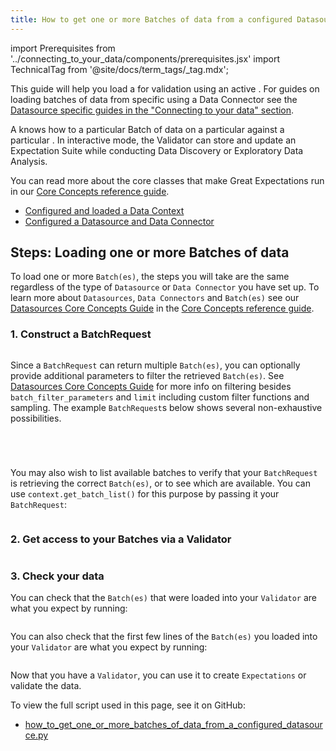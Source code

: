 ```yaml
---
title: How to get one or more Batches of data from a configured Datasource
---
```

import Prerequisites from '../connecting_to_your_data/components/prerequisites.jsx'
import TechnicalTag from '@site/docs/term_tags/_tag.mdx';

This guide will help you load a <TechnicalTag tag="batch" text="Batch" /> for validation using an active <TechnicalTag tag="data_connector" text="Data Connector" />. For guides on loading batches of data from specific <TechnicalTag tag="datasource" text="Datasources" /> using a Data Connector see the [Datasource specific guides in the "Connecting to your data" section](./index.md).

A <TechnicalTag tag="validator" text="Validator" /> knows how to <TechnicalTag tag="validation" text="Validate" /> a particular Batch of data on a particular <TechnicalTag tag="execution_engine" text="Execution Engine" /> against a particular <TechnicalTag tag="expectation_suite" text="Expectation Suite" />. In interactive mode, the Validator can store and update an Expectation Suite while conducting Data Discovery or Exploratory Data Analysis.

You can read more about the core classes that make Great Expectations run in our [Core Concepts reference guide](../../reference/core_concepts.md).

<Prerequisites>

- [Configured and loaded a Data Context](../../tutorials/getting_started/tutorial_setup.md)
- [Configured a Datasource and Data Connector](../../reference/datasources.md)
  
</Prerequisites>

## Steps: Loading one or more Batches of data

To load one or more `Batch(es)`, the steps you will take are the same regardless of the type of `Datasource` or `Data Connector` you have set up. To learn more about `Datasources`, `Data Connectors` and `Batch(es)` see our [Datasources Core Concepts Guide](../../reference/datasources.md) in the [Core Concepts reference guide](../../reference/core_concepts.md). 

### 1. Construct a BatchRequest

```python file=../../../tests/integration/docusaurus/connecting_to_your_data/how_to_get_one_or_more_batches_of_data_from_a_configured_datasource.py#L39-L44
```

Since a `BatchRequest` can return multiple `Batch(es)`, you can optionally provide additional parameters to filter the retrieved `Batch(es)`. See [Datasources Core Concepts Guide](../../reference/datasources.md) for more info on filtering besides `batch_filter_parameters` and `limit` including custom filter functions and sampling. The example `BatchRequest`s below shows several non-exhaustive possibilities. 

```python file=../../../tests/integration/docusaurus/connecting_to_your_data/how_to_get_one_or_more_batches_of_data_from_a_configured_datasource.py#L54-L64
```

```python file=../../../tests/integration/docusaurus/connecting_to_your_data/how_to_get_one_or_more_batches_of_data_from_a_configured_datasource.py#L71-L80
```

```python file=../../../tests/integration/docusaurus/connecting_to_your_data/how_to_get_one_or_more_batches_of_data_from_a_configured_datasource.py#L87-L101
```

```python file=../../../tests/integration/docusaurus/connecting_to_your_data/how_to_get_one_or_more_batches_of_data_from_a_configured_datasource.py#L108-L121
```

You may also wish to list available batches to verify that your `BatchRequest` is retrieving the correct `Batch(es)`, or to see which are available. You can use `context.get_batch_list()` for this purpose by passing it your `BatchRequest`:

```python file=../../../tests/integration/docusaurus/connecting_to_your_data/how_to_get_one_or_more_batches_of_data_from_a_configured_datasource.py#L129
```

### 2. Get access to your Batches via a Validator

```python file=../../../tests/integration/docusaurus/connecting_to_your_data/how_to_get_one_or_more_batches_of_data_from_a_configured_datasource.py#L131-L137
```

### 3. Check your data

You can check that the `Batch(es)` that were loaded into your `Validator` are what you expect by running:
```python file=../../../tests/integration/docusaurus/connecting_to_your_data/how_to_get_one_or_more_batches_of_data_from_a_configured_datasource.py#L138
```

You can also check that the first few lines of the `Batch(es)` you loaded into your `Validator` are what you expect by running:

```python file=../../../tests/integration/docusaurus/connecting_to_your_data/how_to_get_one_or_more_batches_of_data_from_a_configured_datasource.py#L140
```

Now that you have a `Validator`, you can use it to create `Expectations` or validate the data.


To view the full script used in this page, see it on GitHub:

- [how_to_get_one_or_more_batches_of_data_from_a_configured_datasource.py](https://github.com/great-expectations/great_expectations/blob/develop/tests/integration/docusaurus/connecting_to_your_data/how_to_get_one_or_more_batches_of_data_from_a_configured_datasource.py)
